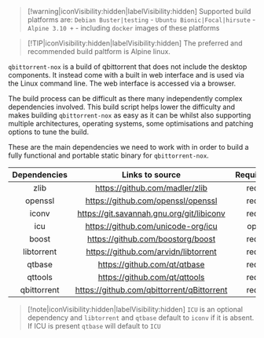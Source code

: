 > [!warning|iconVisibility:hidden|labelVisibility:hidden]
> Supported build platforms are: `Debian Buster|testing` - `Ubuntu Bionic|Focal|hirsute` - `Alpine 3.10 +` - including `docker` images of these platforms

> [!TIP|iconVisibility:hidden|labelVisibility:hidden] The preferred and recommended build paltform is Alpine linux.

`qbittorrent-nox` is a build of qbittorrent that does not include the desktop components. It instead come with a built in web interface and is used via the Linux command line. The web interface is accessed via a browser.

The build process can be difficult as there many independently complex dependencies involved. This build script helps lower the difficulty and makes building `qbittorrent-nox` as easy as it can be whilst also supporting multiple architectures, operating systems, some optimisations and patching options to tune the build.

These are the main dependencies we need to work with in order to build a fully functional and portable static binary for `qbittorrent-nox`.

| Dependencies |               Links to source                | Requirements |
| :----------: | :------------------------------------------: | :----------: |
|     zlib     |       <https://github.com/madler/zlib>       |   required   |
|   openssl    |     <https://github.com/openssl/openssl>     |   required   |
|    iconv     |  https://git.savannah.gnu.org/git/libiconv   |   required   |
|     icu      |      https://github.com/unicode-org/icu      |   optional   |
|    boost     |     <https://github.com/boostorg/boost>      |   required   |
|  libtorrent  |     https://github.com/arvidn/libtorrent     |   required   |
|    qtbase    |        <https://github.com/qt/qtbase>        |   required   |
|   qttools    |       <https://github.com/qt/qttools>        |   required   |
| qbittorrent  | <https://github.com/qbittorrent/qBittorrent> |   required   |

> [!note|iconVisibility:hidden|labelVisibility:hidden]
> `ICU` is an optional dependency and `libtorrent` and `qtbase` default to `iconv` if it is absent. If ICU is present `qtbase` will default to `ICU`
